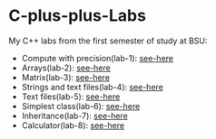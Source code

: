 # C-plus-plus-Labs
My C++ labs from the first semester of study at BSU: <br>
- Compute with precision(lab-1): [see-here](https://github.com/NiCHUY/BSU-Projects/tree/main/1st-Term/C%2B%2B/Lab-1)<br>
- Arrays(lab-2): [see-here](https://github.com/NiCHUY/BSU-Projects/tree/main/1st-Term/C%2B%2B/Lab-2)<br>
- Matrix(lab-3): [see-here](https://github.com/NiCHUY/BSU-Projects/tree/main/1st-Term/C%2B%2B/Lab-3)<br>
- Strings and text files(lab-4): [see-here](https://github.com/NiCHUY/BSU-Projects/tree/main/1st-Term/C%2B%2B/Lab-4)<br>
- Text files(lab-5): [see-here](https://github.com/NiCHUY/BSU-Projects/tree/main/1st-Term/C%2B%2B/Lab-5)<br>
- Simplest class(lab-6): [see-here](https://github.com/NiCHUY/BSU-Projects/tree/main/1st-Term/C%2B%2B/Lab-6)<br>
- Inheritance(lab-7): [see-here](https://github.com/NiCHUY/BSU-Projects/tree/main/1st-Term/C%2B%2B/Lab-7)<br>
- Calculator(lab-8): [see-here](https://github.com/NiCHUY/BSU-Projects/tree/main/1st-Term/C%2B%2B/Lab-8)<br>
